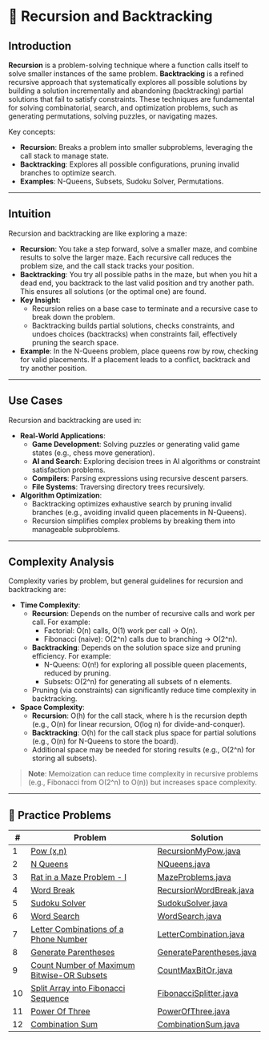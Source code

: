 # 🔄 Recursion and Backtracking

## Introduction

**Recursion** is a problem-solving technique where a function calls itself to solve smaller instances of the same
problem. **Backtracking** is a refined recursive approach that systematically explores all possible solutions by
building a solution incrementally and abandoning (backtracking) partial solutions that fail to satisfy constraints.
These techniques are fundamental for solving combinatorial, search, and optimization problems, such
as generating permutations, solving puzzles, or navigating mazes.

Key concepts:

- **Recursion**: Breaks a problem into smaller subproblems, leveraging the call stack to manage state.
- **Backtracking**: Explores all possible configurations, pruning invalid branches to optimize search.
- **Examples**: N-Queens, Subsets, Sudoku Solver, Permutations.

---

## Intuition

Recursion and backtracking are like exploring a maze:

- **Recursion**: You take a step forward, solve a smaller maze, and combine results to solve the larger maze. Each
  recursive call reduces the problem size, and the call stack tracks your position.
- **Backtracking**: You try all possible paths in the maze, but when you hit a dead end, you backtrack to the last valid
  position and try another path. This ensures all solutions (or the optimal one) are found.
- **Key Insight**:
    - Recursion relies on a base case to terminate and a recursive case to break down the problem.
    - Backtracking builds partial solutions, checks constraints, and undoes choices (backtracks) when constraints fail,
      effectively pruning the search space.
- **Example**: In the N-Queens problem, place queens row by row, checking for valid placements. If a placement leads to
  a conflict, backtrack and try another position.

---

## Use Cases

Recursion and backtracking are used in:

- **Real-World Applications**:
    - **Game Development**: Solving puzzles or generating valid game states (e.g., chess move generation).
    - **AI and Search**: Exploring decision trees in AI algorithms or constraint satisfaction problems.
    - **Compilers**: Parsing expressions using recursive descent parsers.
    - **File Systems**: Traversing directory trees recursively.
- **Algorithm Optimization**:
    - Backtracking optimizes exhaustive search by pruning invalid branches (e.g., avoiding invalid queen placements in
      N-Queens).
    - Recursion simplifies complex problems by breaking them into manageable subproblems.

---

## Complexity Analysis

Complexity varies by problem, but general guidelines for recursion and backtracking are:

- **Time Complexity**:
    - **Recursion**: Depends on the number of recursive calls and work per call. For example:
        - Factorial: O(n) calls, O(1) work per call → O(n).
        - Fibonacci (naive): O(2^n) calls due to branching → O(2^n).
    - **Backtracking**: Depends on the solution space size and pruning efficiency. For example:
        - N-Queens: O(n!) for exploring all possible queen placements, reduced by pruning.
        - Subsets: O(2^n) for generating all subsets of n elements.
    - Pruning (via constraints) can significantly reduce time complexity in backtracking.
- **Space Complexity**:
    - **Recursion**: O(h) for the call stack, where h is the recursion depth (e.g., O(n) for linear recursion, O(log n)
      for divide-and-conquer).
    - **Backtracking**: O(h) for the call stack plus space for partial solutions (e.g., O(n) for N-Queens to store the
      board).
    - Additional space may be needed for storing results (e.g., O(2^n) for storing all subsets).

> **Note**: Memoization can reduce time complexity in recursive problems (e.g., Fibonacci from O(2^n) to O(n)) but
> increases space complexity.


---

## 🧪 Practice Problems

| #  | Problem                                                                                                                | Solution                                                                        |
|----|------------------------------------------------------------------------------------------------------------------------|---------------------------------------------------------------------------------|
| 1  | [Pow (x,n)](https://leetcode.com/problems/powx-n/)                                                                     | [RecursionMyPow.java](./recursionAndBacktracking/MyPow.java)                    |
| 2  | [N Queens](https://leetcode.com/problems/n-queens/)                                                                    | [NQueens.java](./recursionAndBacktracking/NQueens.java)                         |
| 3  | [Rat in a Maze Problem - I](https://www.geeksforgeeks.org/problems/rat-in-a-maze-problem/1)                            | [MazeProblems.java](./recursionAndBacktracking/MazeProblems.java)               |
| 4  | [Word Break](https://leetcode.com/problems/word-break/)                                                                | [RecursionWordBreak.java](./recursionAndBacktracking/WordBreak.java)            |
| 5  | [Sudoku Solver](https://leetcode.com/problems/sudoku-solver/)                                                          | [SudokuSolver.java](./recursionAndBacktracking/SudokuSolver.java)               |
| 6  | [Word Search](https://leetcode.com/problems/word-search/)                                                              | [WordSearch.java](recursionAndBacktracking/WordSearch.java)                     |
| 7  | [Letter Combinations of a Phone Number](https://leetcode.com/problems/letter-combinations-of-a-phone-number/)          | [LetterCombination.java](./recursionAndBacktracking/LetterCombination.java)     |
| 8  | [Generate Parentheses](https://leetcode.com/problems/generate-parentheses/)                                            | [GenerateParentheses.java](./recursionAndBacktracking/GenerateParentheses.java) |
| 9  | [Count Number of Maximum Bitwise-OR Subsets](https://leetcode.com/problems/count-number-of-maximum-bitwise-or-subsets) | [CountMaxBitOr.java](./recursionAndBacktracking/CountMaxBitOr.java)             |
| 10 | [Split Array into Fibonacci Sequence](https://leetcode.com/problems/split-array-into-fibonacci-sequence/)              | [FibonacciSplitter.java](./recursionAndBacktracking/FibonacciSplitter.java)     |
| 11 | [Power Of Three](https://leetcode.com/problems/power-of-three/)                                                        | [PowerOfThree.java](./recursionAndBacktracking/PowerOfThree.java)               |
| 12 | [Combination Sum](https://leetcode.com/problems/combination-sum/)                                                      | [CombinationSum.java](./recursionAndBacktracking/CombinationSum.java)           |